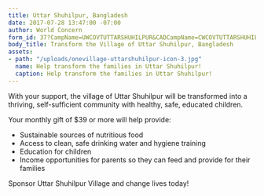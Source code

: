 ```yaml
---
title: Uttar Shuhilpur, Bangladesh
date: 2017-07-28 13:47:00 -07:00
author: World Concern
form_id: 37?CampName=UWCOVTUTTARSHUHILPUR&CADCampName=CWCOVTUTTARSHUHILPUR
body_title: Transform the Village of Uttar Shuhilpur, Bangladesh
assets:
- path: "/uploads/onevillage-uttarshuhilpur-icon-3.jpg"
  name: Help transform the families in Uttar Shuhilpur!
  caption: Help transform the families in Uttar Shuhilpur!
---
```


With your support, the village of Uttar Shuhilpur will be transformed into a thriving, self-sufficient community with healthy, safe, educated children. 

Your monthly gift of $39 or more will help provide:

* Sustainable sources of nutritious food
* Access to clean, safe drinking water and hygiene training
* Education for children
* Income opportunities for parents so they can feed and provide for their families

Sponsor Uttar Shuhilpur Village and change lives today!
